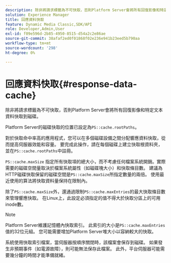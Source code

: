 ```yaml
---
description: 除非將請求標籤為不可快取，否則Platform Server會將所有回復影像和特定文本資料快取到磁碟。
solution: Experience Manager
title: 回應資料快取
feature: Dynamic Media Classic,SDK/API
role: Developer,Admin,User
exl-id: f09e596d-2b85-4950-8515-d54a2c2e86ae
source-git-commit: 38afaf2ed0f01868f02e236e941b23eed5b790aa
workflow-type: tm+mt
source-wordcount: '298'
ht-degree: 0%

---
```


# 回應資料快取{#response-data-cache}

除非將請求標籤為不可快取，否則Platform Server會將所有回復影像和特定文本資料快取到磁碟。

Platform Server的磁碟快取的位置已設定為`PS::cache.rootPaths`。

對於快取命中率高的應用程式，您可以在多個磁碟設備之間分配響應資料快取，從而提高伺服器效能和容量。 要完成此操作，請在每個磁碟上建立快取根資料夾，並在`PS::cache.rootPaths`中註冊。

`PS::cache.maxSize` 指定所有快取項的總大小，而不考慮任何檔案系統開銷。實際需要的磁碟空間量取決於檔案系統屬性（如磁碟塊大小）和快取條目數。 建議為HTTP磁碟快取保留的磁碟空間是`PS::cache.maxSize`所指定數量的兩倍。 使用最近使用的算法將快取資料量保持在限制內。

除了`PS::cache.maxSize`外，還通過限制`PS::cache.maxEntries`的最大快取條目數來管理響應快取。 在Linux上，此設定必須指定的值不得大於快取分區上的可用inode數。

>[!NOTE]
>
>Platform Server維護記憶體內快取索引。 此索引的大小是`PS::cache.maxEntries`值的32位元組。 您可能需要增加Platform Server堆大小以容納較大的快取。

系統使用快取索引檔案，當伺服器按順序關閉時，該檔案會保存到磁碟。 如果發生非預期事件（如電源故障），則可能無法保存此檔案。 此外，平台伺服器可能需要幾分鐘的時間才能準備就緒。
